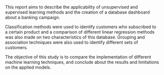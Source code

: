 This report aims to describe the applicability of unsupervised and supervised learning methods and the creation of a database dashboard about a banking campaign.

Classification methods were used to identify customers who subscribed to a certain product and a comparison of different linear regression methods was also made on two characteristics of this database. 
Grouping and association techniques were also used to identify different sets of customers.

The objective of this study is to compare the implementation of different machine learning techniques, and conclude about the results and limitations on the applied models.
